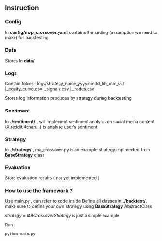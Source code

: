 ## Instruction 

### Config 
In **config/mvp_crossover.yaml** contains the setting (assumption we need to make) for backtesting

### Data
Stores In **data/**

### Logs
Contain folder : logs/strategy_name_yyyymmdd_hh_mm_ss/
                 |_equity_curve.csv
                 |_signals.csv
                 |_trades.csv

Stores log information produces by strategy during backtesting

### Sentiment 
In **./sentiment/** , will implement sentiment analysis on social media content (X,reddit,4chan...) to analyse user's sentiment

### Strategy 
In **./strategy/** , ma_crossover.py is an example strategy implmented from **BaseStrategy** class

### Evaluation 
Store evaluation results ( not yet implemented )


### How to use the framework ? 
Use main.py , can refer to code inside
Define all classes in **./backtest/**, make sure to define your own strategy using **BaseStrategy** AbstractClass 

*strategy = MACrossoverStrategy* is just a simple example

Run : 

```bash
python main.py
```
